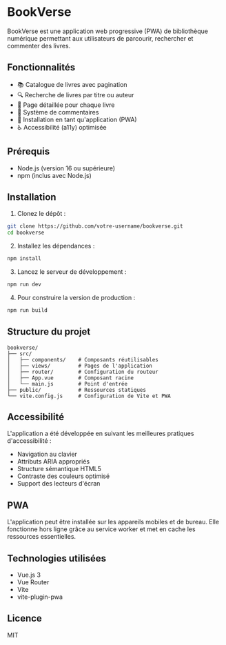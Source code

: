 # BookVerse

BookVerse est une application web progressive (PWA) de bibliothèque numérique permettant aux utilisateurs de parcourir, rechercher et commenter des livres.

## Fonctionnalités

- 📚 Catalogue de livres avec pagination
- 🔍 Recherche de livres par titre ou auteur
- 📖 Page détaillée pour chaque livre
- 💬 Système de commentaires
- 📱 Installation en tant qu'application (PWA)
- ♿ Accessibilité (a11y) optimisée

## Prérequis

- Node.js (version 16 ou supérieure)
- npm (inclus avec Node.js)

## Installation

1. Clonez le dépôt :
```bash
git clone https://github.com/votre-username/bookverse.git
cd bookverse
```

2. Installez les dépendances :
```bash
npm install
```

3. Lancez le serveur de développement :
```bash
npm run dev
```

4. Pour construire la version de production :
```bash
npm run build
```

## Structure du projet

```
bookverse/
├── src/
│   ├── components/    # Composants réutilisables
│   ├── views/         # Pages de l'application
│   ├── router/        # Configuration du routeur
│   ├── App.vue        # Composant racine
│   └── main.js        # Point d'entrée
├── public/            # Ressources statiques
└── vite.config.js     # Configuration de Vite et PWA
```

## Accessibilité

L'application a été développée en suivant les meilleures pratiques d'accessibilité :
- Navigation au clavier
- Attributs ARIA appropriés
- Structure sémantique HTML5
- Contraste des couleurs optimisé
- Support des lecteurs d'écran

## PWA

L'application peut être installée sur les appareils mobiles et de bureau. Elle fonctionne hors ligne grâce au service worker et met en cache les ressources essentielles.

## Technologies utilisées

- Vue.js 3
- Vue Router
- Vite
- vite-plugin-pwa

## Licence

MIT 